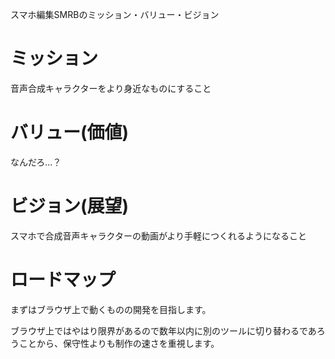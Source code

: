 スマホ編集SMRBのミッション・バリュー・ビジョン

# ミッション
音声合成キャラクターをより身近なものにすること

# バリュー(価値)
なんだろ...？

# ビジョン(展望)
スマホで合成音声キャラクターの動画がより手軽につくれるようになること

# ロードマップ
まずはブラウザ上で動くものの開発を目指します。

ブラウザ上ではやはり限界があるので数年以内に別のツールに切り替わるであろうことから、保守性よりも制作の速さを重視します。
